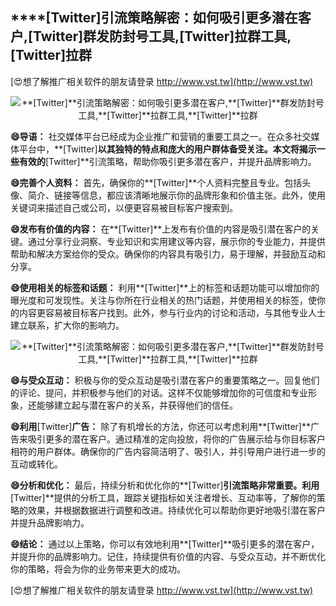 ## ****[Twitter]**引流策略解密：如何吸引更多潜在客户,**[Twitter]**群发防封号工具,**[Twitter]**拉群工具,**[Twitter]**拉群**

[😍想了解推广相关软件的朋友请登录 http://www.vst.tw](http://www.vst.tw)

 <center><img src="https://vst.tw/MP4/tuiguang/png/0.png" alt="**[Twitter]**引流策略解密：如何吸引更多潜在客户,**[Twitter]**群发防封号工具,**[Twitter]**拉群工具,**[Twitter]**拉群"></center>

**😄导语：**
社交媒体平台已经成为企业推广和营销的重要工具之一。在众多社交媒体平台中，**[Twitter]**以其独特的特点和庞大的用户群体备受关注。本文将揭示一些有效的**[Twitter]**引流策略，帮助你吸引更多潜在客户，并提升品牌影响力。

**😄完善个人资料：**
首先，确保你的**[Twitter]**个人资料完整且专业。包括头像、简介、链接等信息，都应该清晰地展示你的品牌形象和价值主张。此外，使用关键词来描述自己或公司，以便更容易被目标客户搜索到。

**😄发布有价值的内容：**
在**[Twitter]**上发布有价值的内容是吸引潜在客户的关键。通过分享行业洞察、专业知识和实用建议等内容，展示你的专业能力，并提供帮助和解决方案给你的受众。确保你的内容具有吸引力，易于理解，并鼓励互动和分享。

**😄使用相关的标签和话题：**
利用**[Twitter]**上的标签和话题功能可以增加你的曝光度和可发现性。关注与你所在行业相关的热门话题，并使用相关的标签，使你的内容更容易被目标客户找到。此外，参与行业内的讨论和活动，与其他专业人士建立联系，扩大你的影响力。

 <center><img src="https://vst.tw/MP4/tuiguang/png/1.png" alt="**[Twitter]**引流策略解密：如何吸引更多潜在客户,**[Twitter]**群发防封号工具,**[Twitter]**拉群工具,**[Twitter]**拉群"></center>

**😄与受众互动：**
积极与你的受众互动是吸引潜在客户的重要策略之一。回复他们的评论、提问，并积极参与他们的对话。这样不仅能够增加你的可信度和专业形象，还能够建立起与潜在客户的关系，并获得他们的信任。

**😄利用**[Twitter]**广告：**
除了有机增长的方法，你还可以考虑利用**[Twitter]**广告来吸引更多的潜在客户。通过精准的定向投放，将你的广告展示给与你目标客户相符的用户群体。确保你的广告内容简洁明了、吸引人，并引导用户进行进一步的互动或转化。

**😄分析和优化：**
最后，持续分析和优化你的**[Twitter]**引流策略非常重要。利用**[Twitter]**提供的分析工具，跟踪关键指标如关注者增长、互动率等，了解你的策略的效果，并根据数据进行调整和改进。持续优化可以帮助你更好地吸引潜在客户并提升品牌影响力。

**😄结论：**
通过以上策略，你可以有效地利用**[Twitter]**吸引更多的潜在客户，并提升你的品牌影响力。记住，持续提供有价值的内容、与受众互动，并不断优化你的策略，将会为你的业务带来更大的成功。

[😍想了解推广相关软件的朋友请登录 http://www.vst.tw](http://www.vst.tw)




